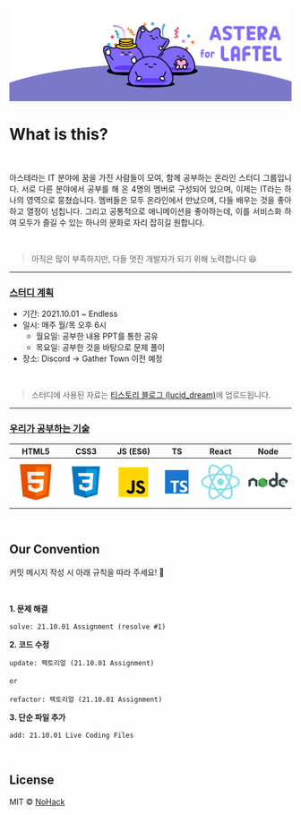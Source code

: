 ![Astera Online Study](./images/intro.jpg)

# What is this?  

<br>

<p align="justify">
아스테라는 IT 분야에 꿈을 가진 사람들이 모여, 함께 공부하는 온라인 스터디 그룹입니다. 서로 다른 분야에서 공부를 해 온 4명의 멤버로 구성되어 있으며, 이제는 IT라는 하나의 영역으로 뭉쳤습니다. 멤버들은 모두 온라인에서 만났으며, 다들 배우는 것을 좋아하고 열정이 넘칩니다. 그리고 공통적으로 애니메이션을 좋아하는데, 이를 서비스화 하여 모두가 즐길 수 있는 하나의 문화로 자리 잡히길 원합니다.
</p>
<br>

> 아직은 많이 부족하지만, 다들 멋진 개발자가 되기 위해 노력합니다 😆

---

### [스터디 계획](#)

- 기간: 2021.10.01 ~ Endless
- 일시: 매주 월/목 오후 6시
  - 월요일: 공부한 내용 PPT를 통한 공유
  - 목요일: 공부한 것을 바탕으로 문제 풀이
- 장소: Discord → Gather Town 이전 예정

<br>

> 스터디에 사용된 자료는 [티스토리 블로그 (lucid_dream)](https://nohack.tistory.com)에 업로드됩니다.

---

### [우리가 공부하는 기술](#)

|  HTML5  |  CSS3  |   JS (ES6)    |      TS       |  React   |  Node   |
| :-----: | :----: | :-----------: | :-----------: | :------: | :-----: |
| ![html] | ![css] | ![javascript] | ![typescript] | ![react] | ![node] |

<br>

## Our Convention

커밋 메시지 작성 시 아래 규칙을 따라 주세요! 👏

<br>

**1. 문제 해결**

```
solve: 21.10.01 Assignment (resolve #1)
```

**2. 코드 수정**

```
update: 팩토리얼 (21.10.01 Assignment)

or

refactor: 팩토리얼 (21.10.01 Assignment)
```

**3. 단순 파일 추가**

```
add: 21.10.01 Live Coding Files
```

<br>

## License

MIT &copy; [NoHack](mailto:https://lbjp114@gmail.com)

<!-- References -->

[html]: ./images/stacks/html.svg
[css]: ./images/stacks/css.svg
[javascript]: ./images/stacks/javascript.svg
[typescript]: ./images/stacks/typescript.svg
[node]: ./images/stacks/node.svg
[react]: ./images/stacks/react.svg
[react-native]: ./images/stacks/react-native.svg
[nextjs]: ./images/stacks/nextjs.svg
[notion]: ./images/stacks/notion.svg
[figma]: ./images/stacks/figma.svg
